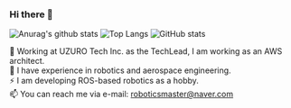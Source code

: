 ### Hi there 👋

<!--
**SeongminJaden/SeongminJaden** is a ✨ _special_ ✨ repository because its `README.md` (this file) appears on your GitHub profile.

Here are some ideas to get you started:

- 🔭 I’m currently working on ...
- 🌱 I’m currently learning ...
- 👯 I’m looking to collaborate on ...
- 🤔 I’m looking for help with ...
- 💬 Ask me about ...
- 📫 How to reach me: ...
- 😄 Pronouns: ...
- ⚡ Fun fact: ...
--> 
![Anurag's github stats](http://github-profile-summary-cards.vercel.app/api/cards/profile-details?username=SeongminJaden&theme=dracula) 
![Top Langs](http://github-profile-summary-cards.vercel.app/api/cards/repos-per-language?username=SeongminJaden&theme=dracula&exclude=HTML,python)  ![GitHub stats](http://github-profile-summary-cards.vercel.app/api/cards/stats?username=SeongminJaden&theme=dracula)

🏢 Working at UZURO Tech Inc. as the TechLead, I am working as an AWS architect.</br>
🌱 I have experience in robotics and aerospace engineering.</br>
⚡ I am developing ROS-based robotics as a hobby.</br>
📫 You can reach me via e-mail: roboticsmaster@naver.com</br>
